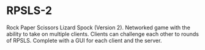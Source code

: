 # RPSLS-2

Rock Paper Scissors Lizard Spock (Version 2). Networked game with the ability to take on multiple clients. Clients can challenge each other to rounds of RPSLS. Complete with a GUI for each client and the server.
